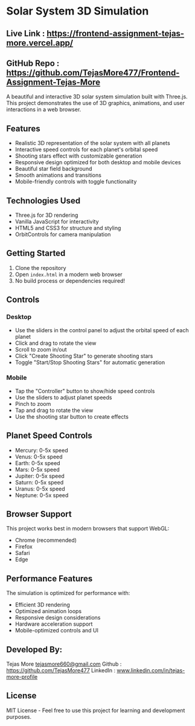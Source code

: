 # Solar System 3D Simulation

## Live Link : https://frontend-assignment-tejas-more.vercel.app/
## GitHub Repo : https://github.com/TejasMore477/Frontend-Assignment-Tejas-More

A beautiful and interactive 3D solar system simulation built with Three.js. This project demonstrates the use of 3D graphics, animations, and user interactions in a web browser.

## Features

- Realistic 3D representation of the solar system with all planets
- Interactive speed controls for each planet's orbital speed
- Shooting stars effect with customizable generation
- Responsive design optimized for both desktop and mobile devices
- Beautiful star field background
- Smooth animations and transitions
- Mobile-friendly controls with toggle functionality

## Technologies Used

- Three.js for 3D rendering
- Vanilla JavaScript for interactivity
- HTML5 and CSS3 for structure and styling
- OrbitControls for camera manipulation

## Getting Started

1. Clone the repository
2. Open `index.html` in a modern web browser
3. No build process or dependencies required!

## Controls

### Desktop

- Use the sliders in the control panel to adjust the orbital speed of each planet
- Click and drag to rotate the view
- Scroll to zoom in/out
- Click "Create Shooting Star" to generate shooting stars
- Toggle "Start/Stop Shooting Stars" for automatic generation

### Mobile

- Tap the "Controller" button to show/hide speed controls
- Use the sliders to adjust planet speeds
- Pinch to zoom
- Tap and drag to rotate the view
- Use the shooting star button to create effects

## Planet Speed Controls

- Mercury: 0-5x speed
- Venus: 0-5x speed
- Earth: 0-5x speed
- Mars: 0-5x speed
- Jupiter: 0-5x speed
- Saturn: 0-5x speed
- Uranus: 0-5x speed
- Neptune: 0-5x speed

## Browser Support

This project works best in modern browsers that support WebGL:

- Chrome (recommended)
- Firefox
- Safari
- Edge

## Performance Features

The simulation is optimized for performance with:

- Efficient 3D rendering
- Optimized animation loops
- Responsive design considerations
- Hardware acceleration support
- Mobile-optimized controls and UI

## Developed By:
Tejas More
tejasmore660@gmail.com
Github : https://github.com/TejasMore477
LinkedIn : www.linkedin.com/in/tejas-more-profile

## License

MIT License - Feel free to use this project for learning and development purposes.
